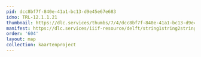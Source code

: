 ```yaml
---
pid: dcc8bf7f-840e-41a1-bc13-d9e45e67e683
idno: TRL-12.1.1.21
thumbnail: https://dlc.services/thumbs/7/4/dcc8bf7f-840e-41a1-bc13-d9e45e67e683/full/400,339/0/default.jpg
manifest: https://dlc.services/iiif-resource/delft/string1string2string3/kaartenproject-2007/TRL-12.1.1.21
order: '604'
layout: map
collection: kaartenproject
---
```

